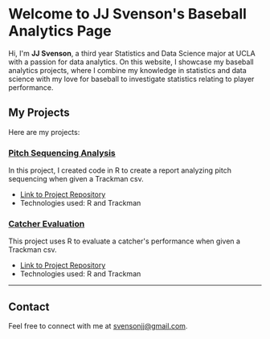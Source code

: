 # Welcome to JJ Svenson's Baseball Analytics Page

Hi, I'm **JJ Svenson**, a third year Statistics and Data Science major at UCLA with a passion for data analytics. On this website, I showcase my baseball analytics projects, where I combine my knowledge in statistics and data science with my love for baseball to investigate statistics relating to player performance.

## My Projects

Here are my projects:

### [Pitch Sequencing Analysis](#)
In this project, I created code in R to create a report analyzing pitch sequencing when given a Trackman csv.

- [Link to Project Repository](https://github.com/username/project1)
- Technologies used: R and Trackman

### [Catcher Evaluation](#)
This project uses R to evaluate a catcher's performance when given a Trackman csv.

- [Link to Project Repository](https://github.com/username/project2)
- Technologies used: R and Trackman

---

## Contact

Feel free to connect with me at [svensonjj@gmail.com](mailto:svensonjj@gmail.com).

